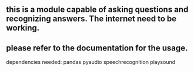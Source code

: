 ## this is a module capable of asking questions and recognizing answers. The internet need to be working.

## please refer to the documentation for the usage.

dependencies needed:
pandas
pyaudio
speechrecognition
playsound

